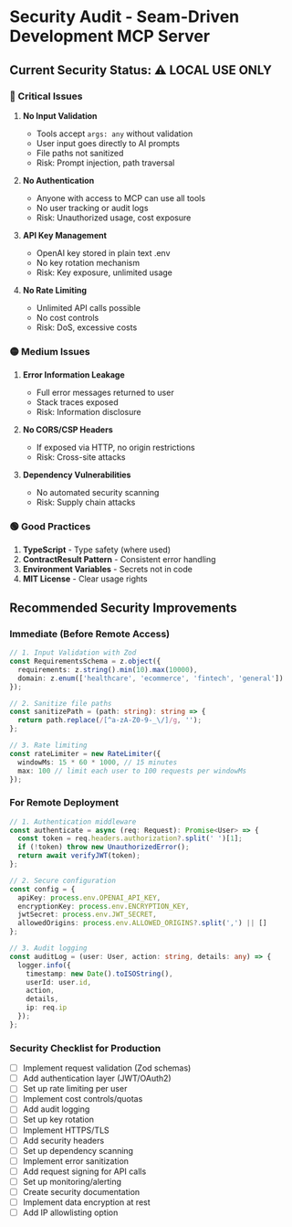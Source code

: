 # Security Audit - Seam-Driven Development MCP Server

## Current Security Status: ⚠️ LOCAL USE ONLY

### 🔴 Critical Issues

1. **No Input Validation**
   - Tools accept `args: any` without validation
   - User input goes directly to AI prompts
   - File paths not sanitized
   - Risk: Prompt injection, path traversal

2. **No Authentication**
   - Anyone with access to MCP can use all tools
   - No user tracking or audit logs
   - Risk: Unauthorized usage, cost exposure

3. **API Key Management**
   - OpenAI key stored in plain text .env
   - No key rotation mechanism
   - Risk: Key exposure, unlimited usage

4. **No Rate Limiting**
   - Unlimited API calls possible
   - No cost controls
   - Risk: DoS, excessive costs

### 🟡 Medium Issues

1. **Error Information Leakage**
   - Full error messages returned to user
   - Stack traces exposed
   - Risk: Information disclosure

2. **No CORS/CSP Headers**
   - If exposed via HTTP, no origin restrictions
   - Risk: Cross-site attacks

3. **Dependency Vulnerabilities**
   - No automated security scanning
   - Risk: Supply chain attacks

### 🟢 Good Practices

1. **TypeScript** - Type safety (where used)
2. **ContractResult Pattern** - Consistent error handling
3. **Environment Variables** - Secrets not in code
4. **MIT License** - Clear usage rights

## Recommended Security Improvements

### Immediate (Before Remote Access)
```typescript
// 1. Input Validation with Zod
const RequirementsSchema = z.object({
  requirements: z.string().min(10).max(10000),
  domain: z.enum(['healthcare', 'ecommerce', 'fintech', 'general'])
});

// 2. Sanitize file paths
const sanitizePath = (path: string): string => {
  return path.replace(/[^a-zA-Z0-9-_\/]/g, '');
};

// 3. Rate limiting
const rateLimiter = new RateLimiter({
  windowMs: 15 * 60 * 1000, // 15 minutes
  max: 100 // limit each user to 100 requests per windowMs
});
```

### For Remote Deployment
```typescript
// 1. Authentication middleware
const authenticate = async (req: Request): Promise<User> => {
  const token = req.headers.authorization?.split(' ')[1];
  if (!token) throw new UnauthorizedError();
  return await verifyJWT(token);
};

// 2. Secure configuration
const config = {
  apiKey: process.env.OPENAI_API_KEY,
  encryptionKey: process.env.ENCRYPTION_KEY,
  jwtSecret: process.env.JWT_SECRET,
  allowedOrigins: process.env.ALLOWED_ORIGINS?.split(',') || []
};

// 3. Audit logging
const auditLog = (user: User, action: string, details: any) => {
  logger.info({
    timestamp: new Date().toISOString(),
    userId: user.id,
    action,
    details,
    ip: req.ip
  });
};
```

### Security Checklist for Production
- [ ] Implement request validation (Zod schemas)
- [ ] Add authentication layer (JWT/OAuth2)
- [ ] Set up rate limiting per user
- [ ] Implement cost controls/quotas
- [ ] Add audit logging
- [ ] Set up key rotation
- [ ] Implement HTTPS/TLS
- [ ] Add security headers
- [ ] Set up dependency scanning
- [ ] Implement error sanitization
- [ ] Add request signing for API calls
- [ ] Set up monitoring/alerting
- [ ] Create security documentation
- [ ] Implement data encryption at rest
- [ ] Add IP allowlisting option